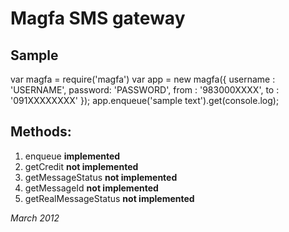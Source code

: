# Magfa SMS gateway



## Sample
var magfa = require('magfa')
var app = new magfa({
	username : 'USERNAME',
	password: 'PASSWORD',
	from : '983000XXXX',
	to : '091XXXXXXXX'
});
app.enqueue('sample text').get(console.log);

## Methods:
1. enqueue **implemented**
2. getCredit	**not implemented**
3. getMessageStatus	**not implemented**
4. getMessageId	**not implemented**
5. getRealMessageStatus 	**not implemented**


_March 2012_